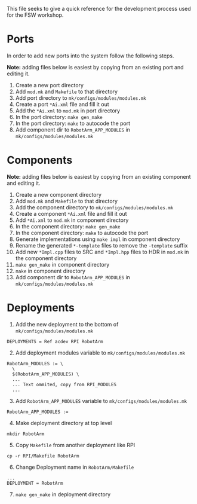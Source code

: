 This file seeks to give a quick reference for the development process used for the FSW workshop.

# Ports

In order to add new ports into the system follow the following steps.

**Note:** adding files below is easiest by copying from an existing port and editing it.

1. Create a new port directory 
2. Add `mod.mk` and `Makefile` to that directory
3. Add port directory to `mk/configs/modules/modules.mk`
4. Create a port `*Ai.xml` file and fill it out
5. Add the `*Ai.xml` to `mod.mk` in port directory
6. In the port directory: `make gen_make`
7. In the port directory: `make` to autocode the port
8. Add component dir to `RobotArm_APP_MODULES` in `mk/configs/modules/modules.mk`


# Components

**Note:** adding files below is easiest by copying from an existing component and editing it.

1. Create a new component directory 
2. Add `mod.mk` and `Makefile` to that directory
3. Add the component directory to `mk/configs/modules/modules.mk`
4. Create a component `*Ai.xml` file and fill it out
6. Add `*Ai.xml` to `mod.mk` in component directory
7. In the component directory: `make gen_make`
8. In the component directory: `make` to autocode the port
9. Generate implementations using `make impl` in component directory
10. Rename the generated `*-template` files to remove the `-template` suffix
11. Add new `*Impl.cpp` files to SRC and `*Impl.hpp` files to HDR in `mod.mk` in the component directory
12. `make gen_make` in component directory
13. `make` in component directory
14. Add component dir to `RobotArm_APP_MODULES` in `mk/configs/modules/modules.mk`


# Deployments

1. Add the new deployment to the bottom of `mk/configs/modules/modules.mk`
```
DEPLOYMENTS = Ref acdev RPI RobotArm
```
2. Add deployment modules variable to `mk/configs/modules/modules.mk`
```
RobotArm_MODULES := \
  \
  $(RobotArm_APP_MODULES) \
  ...
  ... Text ommited, copy from RPI_MODULES
  ...
```
3. Add `RobotArm_APP_MODULES` variable to `mk/configs/modules/modules.mk`
```
RobotArm_APP_MODULES :=
```
4. Make deployment directory at top level
```
mkdir RobotArm
```
5. Copy `Makefile` from another deployment like RPI
```
cp -r RPI/Makefile RobotArm
```
6. Change Deployment name in `RobotArm/Makefile`
```
...
DEPLOYMENT = RobotArm
```
7. `make gen_make` in deployment directory
